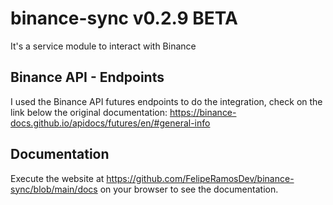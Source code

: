 # binance-sync v0.2.9 BETA
It's a service module to interact with Binance

## Binance API - Endpoints
I used the Binance API futures endpoints to do the integration, check on the link below the original documentation:
https://binance-docs.github.io/apidocs/futures/en/#general-info

## Documentation
Execute the website at https://github.com/FelipeRamosDev/binance-sync/blob/main/docs on your browser to see the documentation.
